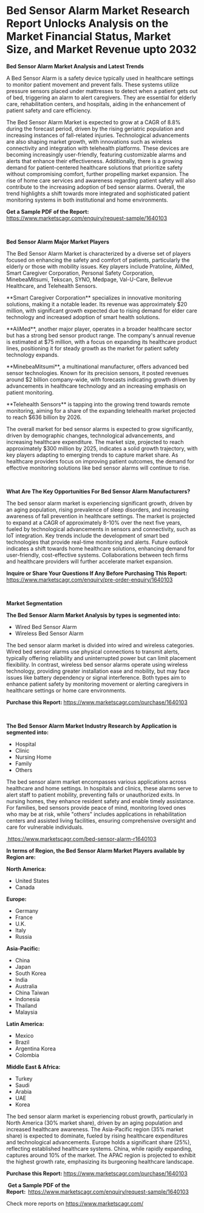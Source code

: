 <p><h1>Bed Sensor Alarm Market Research Report Unlocks Analysis on the Market Financial Status, Market Size, and Market Revenue upto 2032</h1></p><p><strong>Bed Sensor Alarm Market Analysis and Latest Trends</strong></p>
<p><p>A Bed Sensor Alarm is a safety device typically used in healthcare settings to monitor patient movement and prevent falls. These systems utilize pressure sensors placed under mattresses to detect when a patient gets out of bed, triggering an alarm to alert caregivers. They are essential for elderly care, rehabilitation centers, and hospitals, aiding in the enhancement of patient safety and care efficiency.</p><p>The Bed Sensor Alarm Market is expected to grow at a CAGR of 8.8% during the forecast period, driven by the rising geriatric population and increasing instances of fall-related injuries. Technological advancements are also shaping market growth, with innovations such as wireless connectivity and integration with telehealth platforms. These devices are becoming increasingly user-friendly, featuring customizable alarms and alerts that enhance their effectiveness. Additionally, there is a growing demand for patient-centered healthcare solutions that prioritize safety without compromising comfort, further propelling market expansion. The rise of home care services and awareness regarding patient safety will also contribute to the increasing adoption of bed sensor alarms. Overall, the trend highlights a shift towards more integrated and sophisticated patient monitoring systems in both institutional and home environments.</p></p>
<p><strong>Get a Sample PDF of the Report:&nbsp;</strong> <a href="https://www.marketscagr.com/enquiry/request-sample/1640103?utm_campaign=2635&utm_medium=2&utm_source=Github&utm_content=ia&utm_term=05032025&utm_id=bed-sensor-alarm">https://www.marketscagr.com/enquiry/request-sample/1640103</a></p>
<p>&nbsp;</p>
<p><strong>Bed Sensor Alarm Major Market Players</strong></p>
<p><p>The Bed Sensor Alarm Market is characterized by a diverse set of players focused on enhancing the safety and comfort of patients, particularly the elderly or those with mobility issues. Key players include Pratoline, AliMed, Smart Caregiver Corporation, Personal Safety Corporation, MinebeaMitsumi, Tekscan, SYNO, Medpage, Val-U-Care, Bellevue Healthcare, and Telehealth Sensors.</p><p>**Smart Caregiver Corporation** specializes in innovative monitoring solutions, making it a notable leader. Its revenue was approximately $20 million, with significant growth expected due to rising demand for elder care technology and increased adoption of smart health solutions.</p><p>**AliMed**, another major player, operates in a broader healthcare sector but has a strong bed sensor product range. The company's annual revenue is estimated at $75 million, with a focus on expanding its healthcare product lines, positioning it for steady growth as the market for patient safety technology expands.</p><p>**MinebeaMitsumi**, a multinational manufacturer, offers advanced bed sensor technologies. Known for its precision sensors, it posted revenues around $2 billion company-wide, with forecasts indicating growth driven by advancements in healthcare technology and an increasing emphasis on patient monitoring.</p><p>**Telehealth Sensors** is tapping into the growing trend towards remote monitoring, aiming for a share of the expanding telehealth market projected to reach $636 billion by 2026. </p><p>The overall market for bed sensor alarms is expected to grow significantly, driven by demographic changes, technological advancements, and increasing healthcare expenditure. The market size, projected to reach approximately $300 million by 2025, indicates a solid growth trajectory, with key players adapting to emerging trends to capture market share. As healthcare providers focus on improving patient outcomes, the demand for effective monitoring solutions like bed sensor alarms will continue to rise.</p></p>
<p>&nbsp;</p>
<p><strong>What Are The Key Opportunities For Bed Sensor Alarm Manufacturers?</strong></p>
<p><p>The bed sensor alarm market is experiencing significant growth, driven by an aging population, rising prevalence of sleep disorders, and increasing awareness of fall prevention in healthcare settings. The market is projected to expand at a CAGR of approximately 8-10% over the next five years, fueled by technological advancements in sensors and connectivity, such as IoT integration. Key trends include the development of smart bed technologies that provide real-time monitoring and alerts. Future outlook indicates a shift towards home healthcare solutions, enhancing demand for user-friendly, cost-effective systems. Collaborations between tech firms and healthcare providers will further accelerate market expansion.</p></p>
<p><strong>Inquire or Share Your Questions If Any Before Purchasing This Report:</strong> <a href="https://www.marketscagr.com/enquiry/pre-order-enquiry/1640103?utm_campaign=2635&utm_medium=2&utm_source=Github&utm_content=ia&utm_term=05032025&utm_id=bed-sensor-alarm">https://www.marketscagr.com/enquiry/pre-order-enquiry/1640103</a></p>
<p>&nbsp;</p>
<p><strong>Market Segmentation</strong></p>
<p><strong>The Bed Sensor Alarm Market Analysis by types is segmented into:</strong></p>
<p><ul><li>Wired Bed Sensor Alarm</li><li>Wireless Bed Sensor Alarm</li></ul></p>
<p><p>The bed sensor alarm market is divided into wired and wireless categories. Wired bed sensor alarms use physical connections to transmit alerts, typically offering reliability and uninterrupted power but can limit placement flexibility. In contrast, wireless bed sensor alarms operate using wireless technology, providing greater installation ease and mobility, but may face issues like battery dependency or signal interference. Both types aim to enhance patient safety by monitoring movement or alerting caregivers in healthcare settings or home care environments.</p></p>
<p><strong>Purchase this Report:&nbsp;</strong><a href="https://www.marketscagr.com/purchase/1640103?utm_campaign=2635&utm_medium=2&utm_source=Github&utm_content=ia&utm_term=05032025&utm_id=bed-sensor-alarm">https://www.marketscagr.com/purchase/1640103</a></p>
<p>&nbsp;</p>
<p><strong>The Bed Sensor Alarm Market Industry Research by Application is segmented into:</strong></p>
<p><ul><li>Hospital</li><li>Clinic</li><li>Nursing Home</li><li>Family</li><li>Others</li></ul></p>
<p><p>The bed sensor alarm market encompasses various applications across healthcare and home settings. In hospitals and clinics, these alarms serve to alert staff to patient mobility, preventing falls or unauthorized exits. In nursing homes, they enhance resident safety and enable timely assistance. For families, bed sensors provide peace of mind, monitoring loved ones who may be at risk, while "others" includes applications in rehabilitation centers and assisted living facilities, ensuring comprehensive oversight and care for vulnerable individuals.</p></p>
<p><a href="https://www.marketscagr.com/bed-sensor-alarm-r1640103?utm_campaign=2635&utm_medium=2&utm_source=Github&utm_content=ia&utm_term=05032025&utm_id=bed-sensor-alarm">&nbsp;https://www.marketscagr.com/bed-sensor-alarm-r1640103</a></p>
<p><strong>In terms of Region, the Bed Sensor Alarm Market Players available by Region are:</strong></p>
<p>
    <p> <strong> North America: </strong>
        <ul>
            <li>United States</li>
            <li>Canada</li>
        </ul>
        </p> 
    <p> <strong> Europe: </strong>
        <ul>
            <li>Germany</li>
            <li>France</li>
            <li>U.K.</li>
            <li>Italy</li>
            <li>Russia</li>
        </ul>
        </p> 
    <p> <strong> Asia-Pacific: </strong>
        <ul>
            <li>China</li>
            <li>Japan</li>
            <li>South Korea</li>
            <li>India</li>
            <li>Australia</li>
            <li>China Taiwan</li>
            <li>Indonesia</li>
            <li>Thailand</li>
            <li>Malaysia</li>
        </ul>
        </p> 
    <p> <strong> Latin America: </strong>
        <ul>
            <li>Mexico</li>
            <li>Brazil</li>
            <li>Argentina Korea</li>
            <li>Colombia</li>
        </ul>
        </p> 
    <p> <strong> Middle East & Africa: </strong>
        <ul>
            <li>Turkey</li>
            <li>Saudi</li>
            <li>Arabia</li>
            <li>UAE</li>
            <li>Korea</li>
        </ul>
    </p>
    </p>
<p><p>The bed sensor alarm market is experiencing robust growth, particularly in North America (30% market share), driven by an aging population and increased healthcare awareness. The Asia-Pacific region (35% market share) is expected to dominate, fueled by rising healthcare expenditures and technological advancements. Europe holds a significant share (25%), reflecting established healthcare systems. China, while rapidly expanding, captures around 10% of the market. The APAC region is projected to exhibit the highest growth rate, emphasizing its burgeoning healthcare landscape.</p></p>
<p><strong>Purchase this Report: </strong><a href="https://www.marketscagr.com/purchase/1640103?utm_campaign=2635&utm_medium=2&utm_source=Github&utm_content=ia&utm_term=05032025&utm_id=bed-sensor-alarm">https://www.marketscagr.com/purchase/1640103</a></p>
<p>&nbsp;<strong>Get a Sample PDF of the Report:&nbsp;&nbsp;</strong><a href="https://www.marketscagr.com/enquiry/request-sample/1640103?utm_campaign=2635&utm_medium=2&utm_source=Github&utm_content=ia&utm_term=05032025&utm_id=bed-sensor-alarm">https://www.marketscagr.com/enquiry/request-sample/1640103</a></p>
<p><strong></strong></p>
<p>Check more reports on <a href="https://www.marketscagr.com/?utm_campaign=2635&utm_medium=2&utm_source=Github&utm_content=ia&utm_term=05032025&utm_id=bed-sensor-alarm">https://www.marketscagr.com/</a></p>